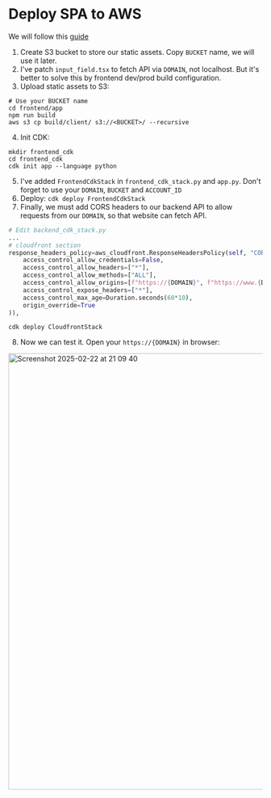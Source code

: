 # Deploy SPA to AWS
We will follow this [guide](https://docs.aws.amazon.com/Route53/latest/DeveloperGuide/getting-started-cloudfront-overview.html)

1) Create S3 bucket to store our static assets. Copy `BUCKET` name, we will use it later.
2) I've patch `input_field.tsx` to fetch API via `DOMAIN`, not localhost. But it's better to solve this by frontend dev/prod build configuration.
3) Upload static assets to S3:
```shell
# Use your BUCKET name
cd frontend/app
npm run build
aws s3 cp build/client/ s3://<BUCKET>/ --recursive
```
4) Init CDK:
```
mkdir frontend_cdk
cd frontend_cdk
cdk init app --language python
```

5) I've added `FrontendCdkStack` in `frontend_cdk_stack.py` and `app.py`. Don't forget to use your `DOMAIN`, `BUCKET` and `ACCOUNT_ID`
6) Deploy: `cdk deploy FrontendCdkStack`
7) Finally, we must add CORS headers to our backend API to allow requests from our `DOMAIN`, so that website can fetch API.
```python
# Edit backend_cdk_stack.py
...
# cloudfront section
response_headers_policy=aws_cloudfront.ResponseHeadersPolicy(self, "CORS", cors_behavior=aws_cloudfront.ResponseHeadersCorsBehavior(
    access_control_allow_credentials=False,
    access_control_allow_headers=["*"],
    access_control_allow_methods=["ALL"],
    access_control_allow_origins=[f"https://{DOMAIN}", f"https://www.{DOMAIN}"],
    access_control_expose_headers=["*"],
    access_control_max_age=Duration.seconds(60*10),
    origin_override=True
)),
```
```shell
cdk deploy CloudfrontStack
```
8) Now we can test it. Open your `https://{DOMAIN}` in browser:
<img width="865" alt="Screenshot 2025-02-22 at 21 09 40" src="https://github.com/user-attachments/assets/64413d7c-6641-4da8-a818-dbc5841db6ba" />
